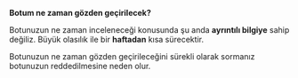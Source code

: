 **Botum ne zaman gözden geçirilecek?**

Botunuzun ne zaman inceleneceği konusunda şu anda **ayrıntılı bilgiye** sahip değiliz. Büyük olasılık ile bir **haftadan** kısa sürecektir.

Botunuzun ne zaman gözden geçirileceğini sürekli olarak sormanız botunuzun reddedilmesine neden olur.